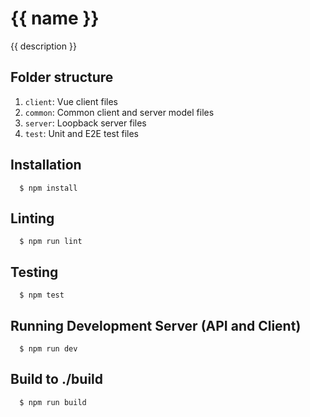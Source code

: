 # {{ name }}

{{ description }}

## Folder structure

1. `client`: Vue client files
2. `common`: Common client and server model files
3. `server`: Loopback server files
4. `test`: Unit and E2E test files

## Installation

```
  $ npm install
```

## Linting

```
  $ npm run lint
```

## Testing

```
  $ npm test
```

## Running Development Server (API and Client)

```
  $ npm run dev
```

## Build to ./build

```
  $ npm run build
```
